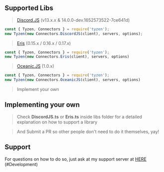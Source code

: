 ## Supported Libs

> [Discord.JS](https://discord.js.org/#/) (v13.x.x & 14.0.0-dev.1652573522-7ce641d)

```js
const { Tyzen, Connectors } = require('tyzen');
new Tyzen(new Connectors.DiscordJS(client), servers, options);
```

> [Eris](https://abal.moe/Eris/) (0.15.x / 0.16.x / 0.17.x)

```js
const { Tyzen, Connectors } = require('tyzen');
new Tyzen(new Connectors.Eris(client), servers, options)
```

> [Oceanic.JS](https://oceanic.ws/) (1.0.x)

```js
const { Tyzen, Connectors } = require('tyzen');
new Tyzen(new Connectors.OceanicJS(client), servers, options)
```

> Implement your own 

## Implementing your own

> Check **DiscordJS.ts** or **Eris.ts** inside libs folder for a detailed explanation on how to support a library

> And Submit a PR so other people don't need to do it themselves, yay!

## Support

For questions on how to do so, just ask at my support server at [HERE](https://discord.gg/s95KsC7yKe) (#Development)
